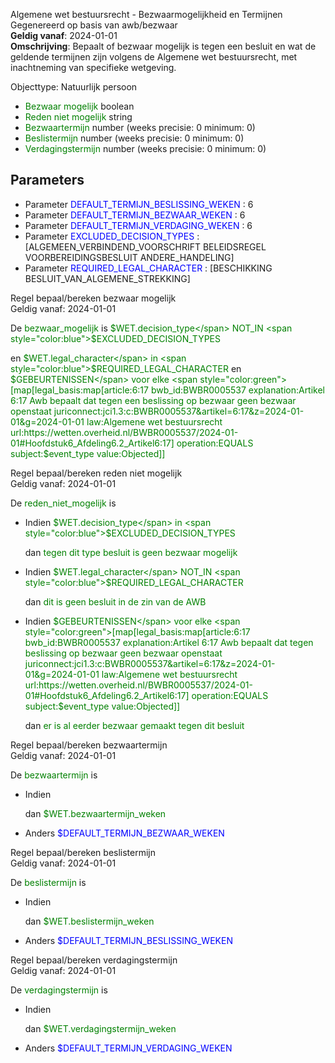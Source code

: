 Algemene wet bestuursrecht - Bezwaarmogelijkheid en Termijnen \
Gegenereerd op basis van awb/bezwaar \
**Geldig vanaf**: 2024-01-01 \
**Omschrijving**: Bepaalt of bezwaar mogelijk is tegen een besluit en wat de geldende termijnen zijn volgens de Algemene wet bestuursrecht, met inachtneming van specifieke wetgeving.


Objecttype: Natuurlijk persoon
- <span style="color:green">Bezwaar mogelijk</span> boolean
- <span style="color:green">Reden niet mogelijk</span> string
- <span style="color:green">Bezwaartermijn</span> number (weeks precisie: 0 minimum: 0)
- <span style="color:green">Beslistermijn</span> number (weeks precisie: 0 minimum: 0)
- <span style="color:green">Verdagingstermijn</span> number (weeks precisie: 0 minimum: 0)

## Parameters ##
- Parameter <span style="color:blue">DEFAULT_TERMIJN_BESLISSING_WEKEN</span> : 6
- Parameter <span style="color:blue">DEFAULT_TERMIJN_BEZWAAR_WEKEN</span> : 6
- Parameter <span style="color:blue">DEFAULT_TERMIJN_VERDAGING_WEKEN</span> : 6
- Parameter <span style="color:blue">EXCLUDED_DECISION_TYPES</span> : [ALGEMEEN_VERBINDEND_VOORSCHRIFT BELEIDSREGEL VOORBEREIDINGSBESLUIT ANDERE_HANDELING]
- Parameter <span style="color:blue">REQUIRED_LEGAL_CHARACTER</span> : [BESCHIKKING BESLUIT_VAN_ALGEMENE_STREKKING]


Regel bepaal/bereken bezwaar mogelijk \
Geldig vanaf: 2024-01-01

De <span style="color: green">bezwaar_mogelijk</span> is
<span style="color:green">$WET.decision_type</span> NOT_IN <span style="color:blue">$EXCLUDED_DECISION_TYPES</span>


 en <span style="color:green">$WET.legal_character</span> in
		<span style="color:blue">$REQUIRED_LEGAL_CHARACTER</span>
 en <span style="color:green">$GEBEURTENISSEN</span> voor elke <span style="color:green">[map[legal_basis:map[article:6:17 bwb_id:BWBR0005537 explanation:Artikel 6:17 Awb bepaalt dat tegen een beslissing op bezwaar geen bezwaar openstaat juriconnect:jci1.3:c:BWBR0005537&artikel=6:17&z=2024-01-01&g=2024-01-01 law:Algemene wet bestuursrecht url:https://wetten.overheid.nl/BWBR0005537/2024-01-01#Hoofdstuk6_Afdeling6.2_Artikel6:17] operation:EQUALS subject:$event_type value:Objected]]</span>






Regel bepaal/bereken reden niet mogelijk \
Geldig vanaf: 2024-01-01

De <span style="color: green">reden_niet_mogelijk</span> is

  - Indien <span style="color:green">$WET.decision_type</span> in
  		<span style="color:blue">$EXCLUDED_DECISION_TYPES</span>

    dan <span style="color:green">tegen dit type besluit is geen bezwaar mogelijk</span>


  - Indien <span style="color:green">$WET.legal_character</span> NOT_IN <span style="color:blue">$REQUIRED_LEGAL_CHARACTER</span>



    dan <span style="color:green">dit is geen besluit in de zin van de AWB</span>


  - Indien <span style="color:green">$GEBEURTENISSEN</span> voor elke <span style="color:green">[map[legal_basis:map[article:6:17 bwb_id:BWBR0005537 explanation:Artikel 6:17 Awb bepaalt dat tegen beslissing op bezwaar geen bezwaar openstaat juriconnect:jci1.3:c:BWBR0005537&artikel=6:17&z=2024-01-01&g=2024-01-01 law:Algemene wet bestuursrecht url:https://wetten.overheid.nl/BWBR0005537/2024-01-01#Hoofdstuk6_Afdeling6.2_Artikel6:17] operation:EQUALS subject:$event_type value:Objected]]</span>




    dan <span style="color:green">er is al eerder bezwaar gemaakt tegen dit besluit</span>




Regel bepaal/bereken bezwaartermijn \
Geldig vanaf: 2024-01-01

De <span style="color: green">bezwaartermijn</span> is

  - Indien

    dan <span style="color:green">$WET.bezwaartermijn_weken</span>


  - Anders <span style="color:blue">$DEFAULT_TERMIJN_BEZWAAR_WEKEN</span>



Regel bepaal/bereken beslistermijn \
Geldig vanaf: 2024-01-01

De <span style="color: green">beslistermijn</span> is

  - Indien

    dan <span style="color:green">$WET.beslistermijn_weken</span>


  - Anders <span style="color:blue">$DEFAULT_TERMIJN_BESLISSING_WEKEN</span>



Regel bepaal/bereken verdagingstermijn \
Geldig vanaf: 2024-01-01

De <span style="color: green">verdagingstermijn</span> is

  - Indien

    dan <span style="color:green">$WET.verdagingstermijn_weken</span>


  - Anders <span style="color:blue">$DEFAULT_TERMIJN_VERDAGING_WEKEN</span>
